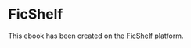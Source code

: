 FicShelf
=======

This ebook has been created on the [FicShelf](http://beta.ficshelf.com) platform.
